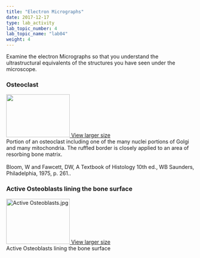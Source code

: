 ```yaml
---
title: "Electron Micrographs"
date: 2017-12-17
type: lab_activity
lab_topic_number: 4
lab_topic_name: "lab04"
weight: 4
---
```

<div class="entrybody">
						<p>Examine the electron Micrographs so that you understand the ultrastructural equivalents of the structures you have seen under the microscope.</p>

<h3>Osteoclast</h3>

<div class="slidepopup"><div class="thumbnail"> <a href="/assets_c/2009/07/27-1252/" target="_blank" > <img src="/assets/images/27-thumb-170x257-1252.jpg" width="170" height="115" alt="" class="mt-image-left"> </a> <a href="/assets_c/2009/07/27-1252/" target="_blank" >View larger size</a></div><div class="slidetxt">
Portion of an osteoclast including one of the many nuclei portions of Golgi and many mitochondria. The ruffled border is closely applied to an area of resorbing bone matrix.<br><br>
Bloom, W and Fawcett, <span class="caps">DW,</span> A Textbook of Histology 10th ed., WB Saunders, Philadelphia, 1975, p. 261..</div></div>

<h3>Active Osteoblasts lining the bone surface</h3>

<div class="slidepopup"><div class="thumbnail"> <a href="/assets_c/2016/08/Active%20Osteoblasts-2994.html" onclick="window.open('http://histologylab.ccnmtl.columbia.edu/assets_c/2016/08/Active Osteoblasts-2994.html', 'popup','width=810, height=750,scrollbars=1,resizable=1, toolbar=no,directories=no,location=no,menubar=no,status=no'); return false"> <img src="/assets_c/2016/08/Active%20Osteoblasts-thumb-170x121-2994.jpg" width="170" height="121" alt="Active Osteoblasts.jpg" class="mt-image-left"> </a> <a href="/assets_c/2016/08/Active%20Osteoblasts-2994.html" onclick="window.open('http://histologylab.ccnmtl.columbia.edu/assets_c/2016/08/Active Osteoblasts-2994.html', 'popup','width=810, height=750,scrollbars=1,resizable=1, toolbar=no,directories=no,location=no,menubar=no,status=no'); return false">View larger size</a></div><div class="slidetxt">Active Osteoblasts lining the bone surface
</div></div>
						
						
</div>
